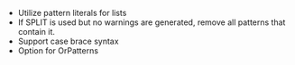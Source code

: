 - Utilize pattern literals for lists
- If SPLIT is used but no warnings are generated, remove all
  patterns that contain it.
- Support case brace syntax
- Option for OrPatterns
